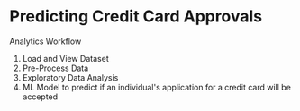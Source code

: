# Predicting Credit Card Approvals

Analytics Workflow

1. Load and View Dataset
2. Pre-Process Data
3. Exploratory Data Analysis 
4. ML Model to predict if an individual's application for a credit card will be accepted
